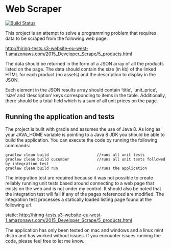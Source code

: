 # Web Scraper

[![Build Status](https://travis-ci.org/michaelruocco/web-scraper.svg?branch=master)](https://travis-ci.org/michaelruocco/web-scraper)

This project is an attempt to solve a programming problem that requires data to be
scraped from the following web page:

http://hiring-tests.s3-website-eu-west-1.amazonaws.com/2015_Developer_Scrape/5_products.html

The data should be returned in the form of a JSON array of all the products listed
on the page. The data should contain the size (in kb) of the linked HTML for each product
(no assets) and the description to display in the JSON.

Each element in the JSON results array should contain ‘title’, ‘unit_price’, ‘size’ and ‘description’ keys corresponding
to items in the table. Additionally, there should be a total field which is a sum of all unit prices on the page.

## Running the application and tests

The project is built with gradle and assumes the use of Java 8. As long as your JAVA_HOME variable is pointing to
a Java 8 JDK you should be able to build the application. You can execute the code by running the
following commands:

```
gradlew clean build                     //runs all unit tests
gradlew clean build cucumber            //runs all unit tests followed by integration test
gradlew clean build run                 //runs the application
```

The integration test are required because it was not possible to create reliably running unit tests
based around connecting to a web page that exists on the web and is not under my control. It should also
be noted that the integration test will fail if any of the pages referenced are modified. The integration test
processes a statically loaded listing page found at the following url:

static: http://hiring-tests.s3-website-eu-west-1.amazonaws.com/2015_Developer_Scrape/5_products.html

The application has only been tested on mac and windows and a linux mint distro and has worked without issues. If you
encounter issues running the code, please feel free to let me know.
